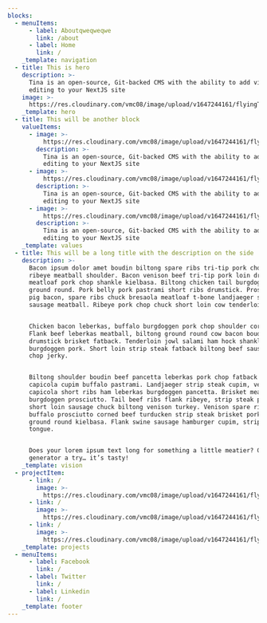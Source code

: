 ```yaml
---
blocks:
  - menuItems:
      - label: Aboutqweqweqwe
        link: /about
      - label: Home
        link: /
    _template: navigation
  - title: This is hero
    description: >-
      Tina is an open-source, Git-backed CMS with the ability to add visual
      editing to your NextJS site
    image: >-
      https://res.cloudinary.com/vmc08/image/upload/v1647244161/flyingTina_isq2gz.png
    _template: hero
  - title: This will be another block
    valueItems:
      - image: >-
          https://res.cloudinary.com/vmc08/image/upload/v1647244161/flyingTina_isq2gz.png
        description: >-
          Tina is an open-source, Git-backed CMS with the ability to add visual
          editing to your NextJS site
      - image: >-
          https://res.cloudinary.com/vmc08/image/upload/v1647244161/flyingTina_isq2gz.png
        description: >-
          Tina is an open-source, Git-backed CMS with the ability to add visual
          editing to your NextJS site
      - image: >-
          https://res.cloudinary.com/vmc08/image/upload/v1647244161/flyingTina_isq2gz.png
        description: >-
          Tina is an open-source, Git-backed CMS with the ability to add visual
          editing to your NextJS site
    _template: values
  - title: This will be a long title with the description on the side
    description: >-
      Bacon ipsum dolor amet boudin biltong spare ribs tri-tip pork chop tongue
      ribeye meatball shoulder. Bacon venison beef tri-tip pork loin drumstick
      meatloaf pork chop shankle kielbasa. Biltong chicken tail burgdoggen
      ground round. Pork belly pork pastrami short ribs drumstick. Prosciutto
      pig bacon, spare ribs chuck bresaola meatloaf t-bone landjaeger short loin
      sausage meatball. Ribeye pork chop chuck short loin cow tenderloin.


      Chicken bacon leberkas, buffalo burgdoggen pork chop shoulder corned beef.
      Flank beef leberkas meatball, biltong ground round cow bacon boudin
      drumstick brisket fatback. Tenderloin jowl salami ham hock shankle
      burgdoggen pork. Short loin strip steak fatback biltong beef sausage pork
      chop jerky.


      Biltong shoulder boudin beef pancetta leberkas pork chop fatback doner
      capicola cupim buffalo pastrami. Landjaeger strip steak cupim, venison
      capicola short ribs ham leberkas burgdoggen pancetta. Brisket meatloaf
      burgdoggen prosciutto. Tail beef ribs flank ribeye, strip steak pork belly
      short loin sausage chuck biltong venison turkey. Venison spare ribs
      buffalo prosciutto corned beef turducken strip steak brisket pork chuck
      ground round kielbasa. Flank swine sausage hamburger cupim, strip steak
      tongue.


      Does your lorem ipsum text long for something a little meatier? Give our
      generator a try… it’s tasty!
    _template: vision
  - projectItem:
      - link: /
        image: >-
          https://res.cloudinary.com/vmc08/image/upload/v1647244161/flyingTina_isq2gz.png
      - link: /
        image: >-
          https://res.cloudinary.com/vmc08/image/upload/v1647244161/flyingTina_isq2gz.png
      - link: /
        image: >-
          https://res.cloudinary.com/vmc08/image/upload/v1647244161/flyingTina_isq2gz.png
    _template: projects
  - menuItems:
      - label: Facebook
        link: /
      - label: Twitter
        link: /
      - label: Linkedin
        link: /
    _template: footer
---
```

